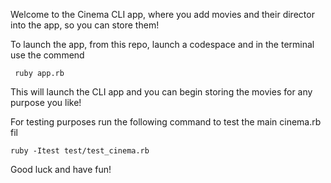 Welcome to the Cinema CLI app, where you add movies and their director into the app, so you can store them!

To launch the app, from this repo, launch a codespace and in the terminal use the commend

`` ruby app.rb``

This will launch the CLI app and you can begin storing the movies for any purpose you like!

For testing purposes run the following command to test the main cinema.rb fil

``ruby -Itest test/test_cinema.rb
``

Good luck and have fun!
